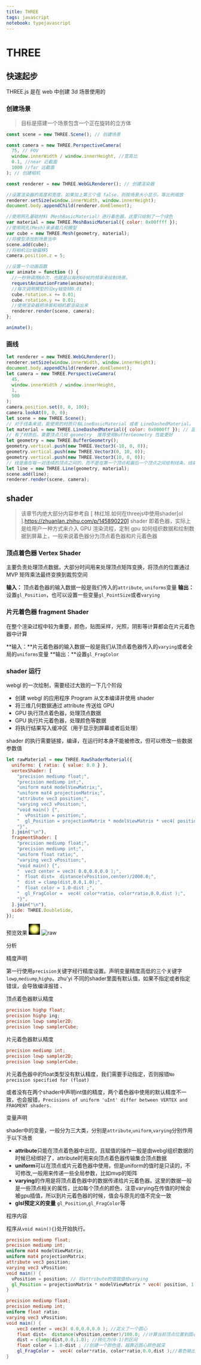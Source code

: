 ```yaml
---
title: THREE
tags: javascript
notebook: typejavascript
---
```


# THREE

## 快速起步

THREE.js 是在 web 中创建 3d 场景使用的

### 创建场景

> 目标是搭建一个场景包含一个正在旋转的立方体

```js
const scene = new THREE.Scene(); // 创建场景

const camera = new THREE.PerspectiveCamera(
  75, // FOV
  window.innerWidth / window.innerHeight, //宽高比
  0.1, //near 近截面
  1000 //far 远截面
); // 创建相机

const renderer = new THREE.WebGLRenderer(); // 创建渲染器

//设置渲染器的高度和宽度，如果加上第三个值 false，则按场景大小显示，等比例缩放
renderer.setSize(window.innerWidth, window.innerHeight);
document.body.appendChild(renderer.domElement);

//使用网孔基础材料（MeshBasicMaterial）进行着色器，这里只绘制了一个绿色
var material = new THREE.MeshBasicMaterial({ color: 0x00ffff });
//使用网孔(Mesh)来承载几何模型
var cube = new THREE.Mesh(geometry, material);
//将模型添加到场景当中
scene.add(cube);
//将相机沿z轴偏移5
camera.position.z = 5;

//设置一个动画函数
var animate = function () {
  //一秒钟调用60次，也就是以每秒60帧的频率来绘制场景。
  requestAnimationFrame(animate);
  //每次调用模型的沿xy轴旋转0.01
  cube.rotation.x += 0.01;
  cube.rotation.y += 0.01;
  //使用渲染器把场景和相机都渲染出来
  renderer.render(scene, camera);
};

animate();
```

### 画线

```js
let renderer = new THREE.WebGLRenderer();
renderer.setSize(window.innerWidth, window.innerHeight);
document.body.appendChild(renderer.domElement);
let camera = new THREE.PerspectiveCamera(
  45,
  window.innerWidth / window.innerHeight,
  1,
  500
);
camera.position.set(0, 0, 100);
camera.lookAt(0, 0, 0);
let scene = new THREE.Scene();
// 对于线条来说，能使用的材质只有LineBasicMaterial 或者 LineDashedMaterial。
let material = new THREE.LineDashedMaterial({ color: 0x0000ff }); // 蓝线
// 有了材质后，需要顶点几何 geometry  推荐使用BufferGeometry 性能更好
let geometry = new THREE.BufferGeometry();
geometry.vertical.push(new THREE.Vector3(-10, 0, 0));
geometry.vertical.push(new THREE.Vector3(0, 10, 0));
geometry.vertical.push(new THREE.Vector3(10, 0, 0));
// 线是画在每一对连续的顶点之间的，而不是在第一个顶点和最后一个顶点之间绘制线条，线条并未闭合
let line = new THREE.Line(geometry, material);
scene.add(line);
renderer.render(scene, camera);
```

## shader

> 该章节内绝大部分内容参考自 [ 林红旭.如何在threejs中使用shader[ol ].https://zhuanlan.zhihu.com/p/145890220]
shader 即着色器，实际上是给用户一种方式来介入 GPU 渲染流程，定制 gpu 如何组织数据和绘制数据到屏幕上，一般来说着色器分为顶点着色器和片元着色器

### 顶点着色器 Vertex Shader

主要负责处理顶点数据，大部分时间用来处理顶点矩阵变换，将顶点的位置通过 MVP 矩阵乘法最终变换到裁剪空间

**输入：** 顶点着色器的输入数据一般是我们传入的`attribute`, `uniforms`变量
**输出：** 设置`gl_Position`，也可以设置一些变量`gl_PointSize`或者`varying`

### 片元着色器 fragment Shader

在整个渲染过程中较为重要，颜色，贴图采样，光照，阴影等计算都会在片元着色器中计算

**输入：**片元着色器的输入数据一般是我们从顶点着色器传入的`varying`或者全局的`uniforms`变量
**输出：**设置`gl_FragColor`

### shader 运行

webgl 的一次绘制，需要经过大致的一下几个阶段

- 创建 webgl 的应用程序 Program 从文本编译并使用 shader
- 将三维几何数据通过 attribute 传送给 GPU
- GPU 执行顶点着色器，处理顶点数据
- GPU 执行片元着色器，处理颜色等数据
- 将执行结果写入缓冲区（用于显示到屏幕或者后处理）

shader 的执行需要链接，编译，在运行时本身不能被修改，但可以修改一些数据参数值

```js
let rawMaterial = new THREE.RawShaderMaterial({
  uniforms: { ratio: { value: 0.0 } },
  vertexShader: [
    "precision mediump float;",
    "precision mediump int;",
    "uniform mat4 modelViewMatrix;",
    "uniform mat4 projectionMatrix;",
    "attribute vec3 position;",
    "varying vec3 vPosition;",
    "void main() {",
    "  vPosition = position;",
    "  gl_Position = projectionMatrix * modelViewMatrix * vec4( position, 1.0 );",
    "}",
  ].join("\n"),
  fragmentShader: [
    "precision mediump float;",
    "precision mediump int;",
    "uniform float ratio;",
    "varying vec3 vPosition;",
    "void main() {",
    "  vec3 center = vec3( 0.0,0.0,0.0 );",
    "  float dist=  distance(vPosition,center)/2000.0;",
    "  dist = clamp(dist,0.0,1.0);",
    "  float color = 1.0-dist ;",
    "  gl_FragColor =  vec4( color*ratio, color*ratio,0.0,dist );",
    "}",
  ].join("\n"),
  side: THREE.DoubleSide,
});
```

预览效果
![image](data:image/png;base64,iVBORw0KGgoAAAANSUhEUgAAAB4AAAAdBAMAAABPisE/AAAAJFBMVEUHBwP9/YEvLxZMTCNpaTCFhT7+/qKgoEq3t1Xl5WrMzF/+/sMY/xd9AAABDUlEQVQY01WRP26FMAzGETfIgvQ6IXMDnBsQbpCIuUsW5iioFwhiYwxbp6Yc4C1crnbIU1tvv3yf/8SuKooaEBHaqkTd4aAU9u0LpTJG66E8AI7Ge2/0AJk7NS3rugansgHkuGxnPFIw2UDy9r2LPSane642LoRCPI6gsa1qOW2EDT0kN7SUzmytJYOjAmwXjeUHSuiZP4WdrycZCpP9ui77/vjK/LE3hVPhrD9/+dZFYc6f/+Rzv3mmfm9cn+a5+4u7f5nXNnleIOYEjiPw/FTAb5EwJrK3vI9pOWOMJ8k9rxPHad3Oc3X8fV6QHCcfvDNZZgOt2zijsBwAUCmtBoTXgaBD+e9gAD1AzfwDjMN357nSDDkAAAAASUVORK5CYII=)
![raw](https://pic4.zhimg.com/v2-b735a2e6f3349b9a29196176a02b2933_b.webp)

分析 

精度声明

第一行使用`precision`关键字经行精度设置。声明变量精度高低的三个关键字`lowp`,`mediump`,`highp`。zhu'yi 不同的shader里面有默认值，如果不指定或者指定错误，会导致编译报错
、

顶点着色器默认精度

```glsl
precision highp float;
precision highp ing;
precision lowp sampler2D;
precision lowp samplerCube;
```

片元着色器默认精度

```glsl
precision mediump int;
precision lowp sampler2D;
precision lowp samplerCube;
```
片元着色器中的float类型没有默认精度，我们需要手动指定，否则报错`No precision specified for (float)`

或者没有在两个shader中声明int值的精度，两个着色器中使用的默认精度不一致，也会报错，`Precisions of uniform 'uInt' differ between VERTEX and FRAGMENT shaders.`

变量声明

shader中的变量，一般分为三大类，分别是`attribute`,`uniform`,`varying`分别作用于以下场景

+ **attribute**只能在顶点着色器中出现，且赋值的操作一般是由webgl组织数据的时候已经绑好了，attribute时用来向顶点着色器传输集合顶点数据
+ **uniform**可以在顶点或片元着色器中使用，但是uniform的值时是只读的，不可修改,一般用来传递一些全局参数，比如mvp的矩阵
+ **varying**的作用是将顶点着色器中的数据传递给片元着色器。这里的数据一般是一些顶点相关的属性，比如每个顶点的颜色，注意varying在传值的时候会被gpu插值，所以到片元着色器的时候，值会与原先的值不完全一致
+ **glsl预定义的变量** `gl_Position`,`gl_FragColor`等

程序内容

程序从`void main(){}`处开始执行。
```glsl
precision mediump float;
precision mediump int;
uniform mat4 modelViewMatrix;
uniform mat4 projectionMatrix;
attribute vec3 position;
varying vec3 vPosition;
void main() {
  vPosition = position; // 将attribute的值赋值给varying
  gl_Position = projectionMatrix * modelViewMatrix * vec4( position, 1.0 );//通过矩阵运算，计算当前顶点在裁剪空间的坐标点
}
```
```glsl
precision mediump float;
precision mediump int;
uniform float ratio;
varying vec3 vPosition;
void main() {
    vec3 center = vec3( 0.0,0.0,0.0 ); //定义了一个圆心
    float dist=  distance(vPosition,center)/100.0; //计算当前顶点位置到圆心的距离
    dist = clamp(dist,0.0,1.0); //转化为(0-1)的区间
    float color = 1.0-dist ; //创建一个颜色值，越靠近圆心颜色越深
    gl_FragColor =  vec4( color*ratio, color*ratio,0.0,dist );//着色输出
}
```

